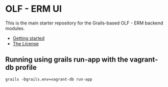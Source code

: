 # OLF - ERM UI #
This is the main starter repository for the Grails-based OLF - ERM backend modules.

- [Getting started](service/docs/getting-started.md "Getting started")
- [The License](LICENSE "License")


## Running using grails run-app with the vagrant-db profile

    grails -Dgrails.env=vagrant-db run-app

